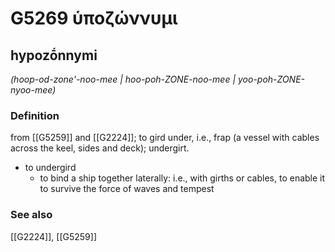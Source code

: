 # G5269 ὑποζώννυμι

## hypozṓnnymi

_(hoop-od-zone'-noo-mee | hoo-poh-ZONE-noo-mee | yoo-poh-ZONE-nyoo-mee)_

### Definition

from [[G5259]] and [[G2224]]; to gird under, i.e., frap (a vessel with cables across the keel, sides and deck); undergirt.

- to undergird
  - to bind a ship together laterally: i.e., with girths or cables, to enable it to survive the force of waves and tempest

### See also

[[G2224]], [[G5259]]

